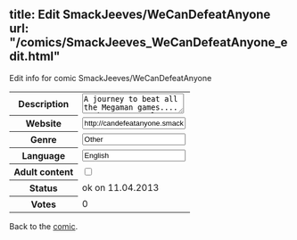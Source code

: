 title: Edit SmackJeeves/WeCanDefeatAnyone
url: "/comics/SmackJeeves_WeCanDefeatAnyone_edit.html"
---
Edit info for comic SmackJeeves/WeCanDefeatAnyone

<form name="comic" action="http://gaepostmail.appengine.com/comic" name="post">
<table class="comicinfo">
<tr>
<th>Description</th><td><textarea name="description">A journey to beat all the Megaman games.... Perhaps. Formerly called: - I Can't Defeat Anyone - I Can Defeat Anyone Updates at odd-numbered dates.</textarea></td>
</tr>
<tr>
<th>Website</th><td><input type="text" name="url" value="http://candefeatanyone.smackjeeves.com/comics/"/></td>
</tr>
<tr>
<th>Genre</th><td><input type="text" name="genre" value="Other"/></td>
</tr>
<tr>
<th>Language</th><td><input type="text" name="language" value="English"/></td>
</tr>
<tr>
<th>Adult content</th><td><input type="checkbox" name="adult" value="adult" /></td>
</tr>
<tr>
<th>Status</th><td>ok on 11.04.2013</td>
</tr>
<tr>
<th>Votes</th><td>0</div></td>
</tr>
</table>
</form>

Back to the [comic](/comics/SmackJeeves_WeCanDefeatAnyone.html).
